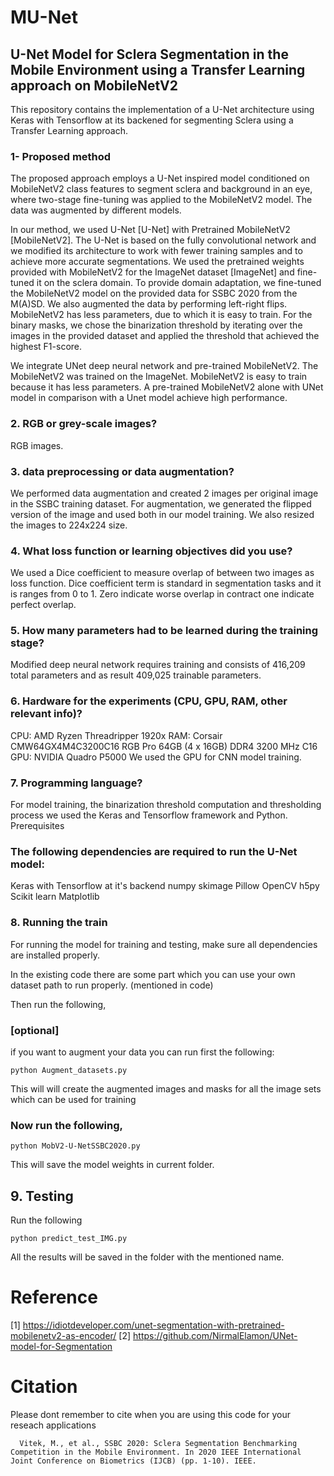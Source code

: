 # MU-Net
## U-Net Model for Sclera Segmentation in the Mobile Environment using a Transfer Learning approach on MobileNetV2


This repository contains the implementation of a U-Net architecture using Keras with Tensorflow at its backened for segmenting Sclera using a Transfer Learning approach. 
 ### 1- Proposed method

The proposed approach employs a U-Net inspired model conditioned on MobileNetV2 class features to segment sclera and background in an eye, where two-stage fine-tuning was applied to the MobileNetV2 model. The data was augmented by different models.

In our method, we used U-Net [U-Net] with Pretrained MobileNetV2 [MobileNetV2]. The U-Net is based on the fully convolutional network and we modified its architecture to work with fewer training samples and to achieve more accurate segmentations. We used the pretrained weights provided with MobileNetV2 for the ImageNet dataset [ImageNet] and fine-tuned it on the sclera domain. To provide domain adaptation, we fine-tuned the MobileNetV2 model on the provided data for SSBC 2020 from the M(A)SD. We also augmented the data by performing left-right flips. MobileNetV2 has less parameters, due to which it is easy to train. For the binary masks, we chose the binarization threshold by iterating over the images in the provided dataset and applied the threshold that achieved the highest F1-score.

We integrate UNet deep neural network and pre-trained MobileNetV2. The MobileNetV2 was trained on the ImageNet. 
MobileNetV2 is easy to train because it has less parameters.
A pre-trained MobileNetV2 alone with UNet model in comparison with a Unet model achieve high performance.

###    2. RGB or grey-scale images?

RGB images.

  ###  3. data preprocessing or data augmentation? 
We performed data augmentation and created 2 images per original image in the SSBC training dataset. For augmentation, we generated the flipped version of the image and used both in our model training. We also resized the images to 224x224 size.

 ###   4. What loss function or learning objectives did you use? 
We used a Dice coefficient to measure overlap of between two images as loss function. Dice coefficient term is standard in segmentation tasks and it is ranges from 0 to 1. Zero indicate worse overlap in contract one indicate perfect overlap.

  ###  5. How many parameters had to be learned during the training stage?
Modified deep neural network requires training and consists of 416,209 total parameters and as result 409,025 trainable parameters.

  ###  6. Hardware for the experiments (CPU, GPU, RAM, other relevant info)? 
    
CPU: AMD Ryzen Threadripper 1920x
RAM: Corsair CMW64GX4M4C3200C16 RGB Pro 64GB (4 x 16GB) DDR4 3200 MHz C16 
GPU: NVIDIA Quadro P5000
We used the GPU for CNN model training.

 ###   7. Programming language? 
    
For model training, the binarization threshold computation and thresholding process we used the Keras and Tensorflow framework and Python.
Prerequisites

### The following dependencies are required to run the U-Net model:

Keras with Tensorflow at it's backend
numpy
skimage
Pillow
OpenCV
h5py
Scikit learn
Matplotlib

### 8. Running the train
For running the model for training and testing, make sure all dependencies are installed properly.

In the existing code there are some part which you can use your own dataset path to run properly. (mentioned in code)

Then run the following,
### [optional]
if you want to augment your data you can run first the following:

    python Augment_datasets.py

This will will create the augmented images and masks for all the image sets which can be used for training

### Now run the following,

    python MobV2-U-NetSSBC2020.py

This will save the model weights in current folder.

## 9. Testing
Run the following

    python predict_test_IMG.py

All the results will be saved in the folder with the mentioned name.

# Reference

[1] https://idiotdeveloper.com/unet-segmentation-with-pretrained-mobilenetv2-as-encoder/
[2] https://github.com/NirmalElamon/UNet-model-for-Segmentation

# Citation

Please dont remember to cite when you are using this code for your reseach applications

      Vitek, M., et al., SSBC 2020: Sclera Segmentation Benchmarking Competition in the Mobile Environment. In 2020 IEEE International Joint Conference on Biometrics (IJCB) (pp. 1-10). IEEE.
